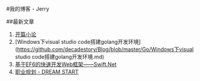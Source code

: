 #我的博客 - Jerry

##最新文章
1. [开篇小论](https://github.com/decadestory/Blog/blob/master/Life/%E5%BC%80%E7%AF%87%E5%B0%8F%E8%AE%BA.md)
2. [Windows下visual studio code搭建golang开发环境](https://github.com/decadestory/Blog/blob/master/Go/Windows下visual studio code搭建golang开发环境.md)
3. [基于EF6的快速开发Web框架——Swift.Net](https://github.com/decadestory/Blog/blob/master/.Net/基于EF6的快速开发Web框架——Swift.Net.md)
4. [职业规划 - DREAM START](https://github.com/decadestory/Blog/blob/master/Life/%E8%81%8C%E4%B8%9A%E8%A7%84%E5%88%92.md)

